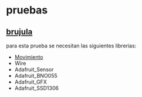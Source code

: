 # pruebas
 ## [brujula](https://github.com/juanCoder64/quantum/tree/master/Ejemplos/brujula)
 para esta prueba se necesitan las siguientes librerias:
 * [Movimiento](https://github.com/juanCoder64/quantum/tree/master/Bibliotecas/Movimiento)
 * Wire
 * Adafruit_Sensor
 * Adafruit_BNO055
 * Adafruit_GFX
 * Adafruit_SSD1306
